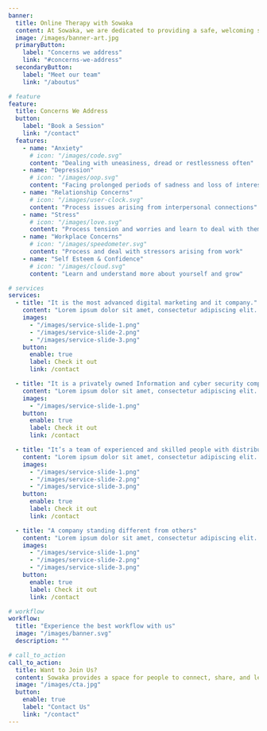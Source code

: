 ```yaml
---
banner:
  title: Online Therapy with Sowaka
  content: At Sowaka, we are dedicated to providing a safe, welcoming space where everyone feels truly heard and supported. <br/> Our qualified therapists understand the courage it takes to seek help, and we’re committed to offering compassionate, evidence-based care tailored to each individual's needs.
  image: /images/banner-art.jpg
  primaryButton:
    label: "Concerns we address"
    link: "#concerns-we-address"
  secondaryButton:
    label: "Meet our team"
    link: "/aboutus"

# feature
feature:
  title: Concerns We Address
  button:
    label: "Book a Session"
    link: "/contact"
  features:
    - name: "Anxiety"
      # icon: "/images/code.svg"
      content: "Dealing with uneasiness, dread or restlessness often"
    - name: "Depression"
      # icon: "/images/oop.svg"
      content: "Facing prolonged periods of sadness and loss of interest"
    - name: "Relationship Concerns"
      # icon: "/images/user-clock.svg"
      content: "Process issues arising from interpersonal connections"
    - name: "Stress"
      # icon: "/images/love.svg"
      content: "Process tension and worries and learn to deal with them"
    - name: "Workplace Concerns"
      # icon: "/images/speedometer.svg"
      content: "Process and deal with stressors arising from work"
    - name: "Self Esteem & Confidence"
      # icon: "/images/cloud.svg"
      content: "Learn and understand more about yourself and grow"

# services
services:
  - title: "It is the most advanced digital marketing and it company."
    content: "Lorem ipsum dolor sit amet, consectetur adipiscing elit. Consequat tristique eget amet, tempus eu at consecttur. Leo facilisi nunc viverra tellus. Ac laoreet sit vel consquat. consectetur adipiscing elit. Consequat tristique eget amet, tempus eu at consecttur. Leo facilisi nunc viverra tellus. Ac laoreet sit vel consquat."
    images:
      - "/images/service-slide-1.png"
      - "/images/service-slide-2.png"
      - "/images/service-slide-3.png"
    button:
      enable: true
      label: Check it out
      link: /contact

  - title: "It is a privately owned Information and cyber security company"
    content: "Lorem ipsum dolor sit amet, consectetur adipiscing elit. Consequat tristique eget amet, tempus eu at consecttur. Leo facilisi nunc viverra tellus. Ac laoreet sit vel consquat. consectetur adipiscing elit. Consequat tristique eget amet, tempus eu at consecttur. Leo facilisi nunc viverra tellus. Ac laoreet sit vel consquat."
    images:
      - "/images/service-slide-1.png"
    button:
      enable: true
      label: Check it out
      link: /contact

  - title: "It’s a team of experienced and skilled people with distributions"
    content: "Lorem ipsum dolor sit amet, consectetur adipiscing elit. Consequat tristique eget amet, tempus eu at consecttur. Leo facilisi nunc viverra tellus. Ac laoreet sit vel consquat. consectetur adipiscing elit. Consequat tristique eget amet, tempus eu at consecttur. Leo facilisi nunc viverra tellus. Ac laoreet sit vel consquat."
    images:
      - "/images/service-slide-1.png"
      - "/images/service-slide-2.png"
      - "/images/service-slide-3.png"
    button:
      enable: true
      label: Check it out
      link: /contact

  - title: "A company standing different from others"
    content: "Lorem ipsum dolor sit amet, consectetur adipiscing elit. Consequat tristique eget amet, tempus eu at consecttur. Leo facilisi nunc viverra tellus. Ac laoreet sit vel consquat. consectetur adipiscing elit. Consequat tristique eget amet, tempus eu at consecttur. Leo facilisi nunc viverra tellus. Ac laoreet sit vel consquat."
    images:
      - "/images/service-slide-1.png"
      - "/images/service-slide-2.png"
      - "/images/service-slide-3.png"
    button:
      enable: true
      label: Check it out
      link: /contact

# workflow
workflow:
  title: "Experience the best workflow with us"
  image: "/images/banner.svg"
  description: ""

# call_to_action
call_to_action:
  title: Want to Join Us?
  content: Sowaka provides a space for people to connect, share, and learn together. Join our groups or workshops or start your own with our support and resources. Together, let’s foster a more connected and understanding community.
  image: "/images/cta.jpg"
  button:
    enable: true
    label: "Contact Us"
    link: "/contact"
---
```

